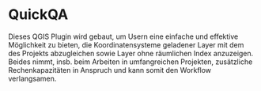 # QuickQA
Dieses QGIS Plugin wird gebaut, um Usern eine einfache und effektive Möglichkeit zu bieten, die Koordinatensysteme geladener Layer mit dem des Projekts abzugleichen sowie Layer ohne räumlichen Index anzuzeigen. Beides nimmt, insb. beim Arbeiten in umfangreichen Projekten, zusätzliche Rechenkapazitäten in Anspruch und kann somit den Workflow verlangsamen.
